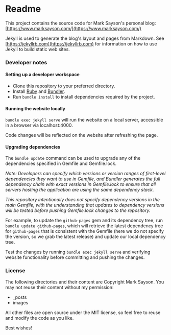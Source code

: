 # Readme

This project contains the source code for Mark Sayson's personal blog:
[https://www.marksayson.com/](https://www.marksayson.com/)

Jekyll is used to generate the blog's layout and pages from Markdown.  See [https://jekyllrb.com](https://jekyllrb.com) for information on how to use Jekyll to build static web sites.

### Developer notes
#### Setting up a developer workspace
* Clone this repository to your preferred directory.
* Install [Ruby](https://www.ruby-lang.org/en/) and [Bundler](https://bundler.io/).
* Run `bundle install` to install dependencies required by the project.

#### Running the website locally
`bundle exec jekyll serve` will run the website on a local server, accessible in a browser via localhost:4000.

Code changes will be reflected on the website after refreshing the page.

#### Upgrading dependencies
The `bundle update` command can be used to upgrade any of the dependencies specified in Gemfile and Gemfile.lock.

_Note: Developers can specify which versions or version ranges of first-level dependencies they want to use in Gemfile, and Bundler generates the full dependency chain with exact versions in Gemfile.lock to ensure that all servers hosting the application are using the same dependency stack._

_This repository intentionally does not specify dependency versions in the main Gemfile, with the understanding that updates to dependency versions will be tested before pushing Gemfile.lock changes to the repository._

For example, to update the `github-pages` gem and its dependency tree, run `bundle update github-pages`, which will retrieve the latest dependency tree for `github-pages` that is consistent with the Gemfile (here we do not specify the version, so we grab the latest release) and update our local dependency tree.

Test the changes by running `bundle exec jekyll serve` and verifying website functionality before committing and pushing the changes.

### License
The following directories and their content are Copyright Mark Sayson.  You may not reuse their content without my permission:

* _posts
* images

All other files are open source under the MIT license, so feel free to reuse and modify the code as you like.

Best wishes!
